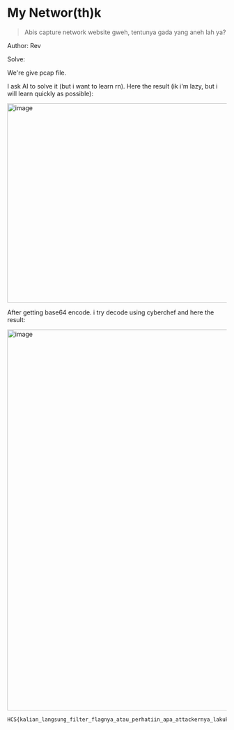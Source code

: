 # My Networ(th)k
> Abis capture network website gweh, tentunya gada yang aneh lah ya?

Author: Rev

Solve:

We're give pcap file.

I ask AI to solve it (but i want to learn rn). Here the result (ik i'm lazy, but i will learn quickly as possible):

<img width="1019" height="457" alt="image" src="https://github.com/user-attachments/assets/8416f9d5-8ade-43b5-9262-aa9ba2b55ce4" />

After getting base64 encode. i try decode using cyberchef and here the result:

<img width="1540" height="874" alt="image" src="https://github.com/user-attachments/assets/d5ea4019-1ccc-44b0-9b8a-9712d26a3e5b" />

```
HCS{kalian_langsung_filter_flagnya_atau_perhatiin_apa_attackernya_lakukan_hehe}
```
